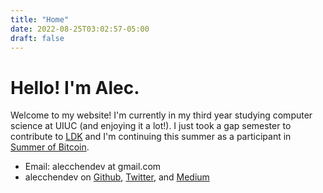 ```yaml
---
title: "Home"
date: 2022-08-25T03:02:57-05:00
draft: false
---
```


# Hello! I'm Alec.

Welcome to my website! I'm currently in my third year studying computer science at UIUC (and enjoying it a lot!).
I just took a gap semester to contribute to [LDK](https://github.com/lightningdevkit) and I'm continuing this summer
as a participant in [Summer of Bitcoin](https://www.summerofbitcoin.org/).

- Email: alecchendev at gmail.com
- alecchendev on [Github](https://github.com/alecchendev), [Twitter](https://twitter.com/alecchendev), and [Medium](https://alecchendev.medium.com/)

